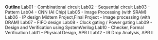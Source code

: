 **Outline**
Lab01 - Combinational circuit
Lab02 - Sequential circuit
Lab03 - Pattern
Lab04 - CNN (AI Chip)
Lab05 - Image Processing (with SRAM)
Lab06 - IP design
Midtern Project,Final Project - Image processing (with DRAM)
Lab07 - FIFO design
Lab08 - Clock gating / Power gating
Lab09 - Design and Verification using SystemVerilog
Lab10 - Checker, Formal Verification
Lab11 - Physical Design, APR I
Lab12 - IR Drop Analysis, APR II
